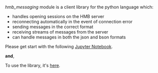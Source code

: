 *hmb_messaging* module is a client library for the python language which:
* handles opening sessions on the HMB server
* reconnecting automatically in the event of connection error
* sending messages in the correct format
* receiving streams of messages from the server
* can handle messages in both the json and bson formats

Please get start with the following [Jupyter Notebook](https://github.com/EMSC-CSEM/HMB-Tutorial/blob/master/hmb_tutorial.ipynb).

__and__,

To use the library, it's [here](https://github.com/EMSC-CSEM/HMB-Tutorial/blob/master/hmb_messaging.py).
